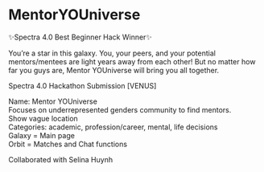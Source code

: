 # MentorYOUniverse
✨Spectra 4.0 Best Beginner Hack Winner✨

You’re a star in this galaxy. You, your peers, and your potential mentors/mentees are light years away from each other! But no matter how far you guys are, Mentor YOUniverse will bring you all together.

Spectra 4.0 Hackathon Submission [VENUS]

Name: Mentor YOUniverse <br />
Focuses on underrepresented genders community to find mentors. <br />
Show vague location <br />
Categories: academic, profession/career, mental, life decisions <br />
Galaxy = Main page <br />
Orbit = Matches and Chat functions <br />


Collaborated with Selina Huynh
